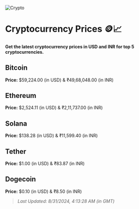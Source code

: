 
![Crypto](https://www.techguide.com.au/wp-content/uploads/2020/11/crypto3.jpeg)

# Cryptocurrency Prices 🪙📈

#### Get the latest cryptocurrency prices in USD and INR for top 5 cryptocurrencies.

## Bitcoin

**Price:** $59,224.00 (in USD) & ₹49,68,048.00 (in INR)

## Ethereum

**Price:** $2,524.11 (in USD) & ₹2,11,737.00 (in INR)

## Solana

**Price:** $138.28 (in USD) & ₹11,599.40 (in INR)

## Tether

**Price:** $1.00 (in USD) & ₹83.87 (in INR)

## Dogecoin

**Price:** $0.10 (in USD) & ₹8.50 (in INR)

> _Last Updated: 8/31/2024, 4:13:28 AM (in GMT)_
